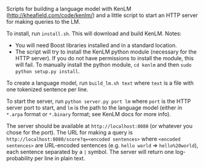 Scripts for building a language model with KenLM 
(http://kheafield.com/code/kenlm/) and a little script to start an HTTP server
for making queries to the LM.

To install, run `install.sh`. This will download and build KenLM. Notes:
* You will need Boost libraries installed and in a standard location.
* The script will try to install the KenLM python module (necessary for the
HTTP server). If you do not have permissions to install the module, this will
fail. To manually install the python module, `cd kenlm` and then 
`sudo python setup.py install`.

To create a language model, run `build_lm.sh text` where `text` is a file
with one tokenized sentence per line.

To start the server, run `python server.py port lm` where `port` is the HTTP
server port to start, and `lm` is the path to the language model (either in
`*.arpa` format or `*.binary` format; see KenLM docs for more info).

The server should be available at `http://localhost:8080` (or whatever you
chose for the port). The URL for making a query is 
`http://localhost:8080/score?q=<encoded sentences>` where `<encoded sentences>`
are URL-encoded sentences (e.g. `hello world` => `hello%20world`), each 
sentence separated by a `|` symbol. The server will return one log-probability
per line in plain text.
